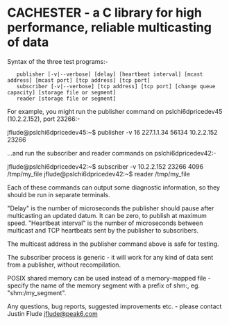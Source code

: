 CACHESTER - a C library for high performance, reliable multicasting of data
===========================================================================

Syntax of the three test programs:-

	   publisher [-v|--verbose] [delay] [heartbeat interval] [mcast address] [mcast port] [tcp address] [tcp port]
	   subscriber [-v|--verbose] [tcp address] [tcp port] [change queue capacity] [storage file or segment]
	   reader [storage file or segment]

For example, you might run the publisher command on pslchi6dpricedev45 (10.2.2.152), port 23266:-

jflude@pslchi6dpricedev45:~$ publisher -v 16 227.1.1.34 56134 10.2.2.152 23266

...and run the subscriber and reader commands on pslchi6dpricedev42:-

jflude@pslchi6dpricedev42:~$ subscriber -v 10.2.2.152 23266 4096 /tmp/my_file
jflude@pslchi6dpricedev42:~$ reader /tmp/my_file

Each of these commands can output some diagnostic information, so they should be run in separate terminals.

"Delay" is the number of microseconds the publisher should pause after multicasting an updated datum.  It can
be zero, to publish at maximum speed.  "Heartbeat interval" is the number of microseconds between multicast and
TCP heartbeats sent by the publisher to subscribers.

The multicast address in the publisher command above is safe for testing.

The subscriber process is generic - it will work for any kind of data sent from a publisher, without recompilation.

POSIX shared memory can be used instead of a memory-mapped file - specify the name of the memory segment with a
prefix of shm:, eg. "shm:/my_segment".

Any questions, bug reports, suggested improvements etc. - please contact Justin Flude <jflude@peak6.com>
